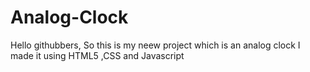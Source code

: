 # Analog-Clock
Hello githubbers, 
So this is my neew project which is an analog clock
I made it using HTML5 ,CSS and Javascript
